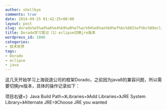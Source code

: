 ```yaml
---
author: shellbye
comments: true
date: 2014-09-25 01:42:25+00:00
layout: post
slug: dorado%e5%ad%a6%e4%b9%a0%e7%ac%94%e8%ae%b0%ef%bc%881%ef%bc%89eclipse%e5%88%87%e6%8d%a2jre%e7%89%88%e6%9c%ac
title: Dorado学习笔记（1）eclipse切换jre版本
wordpress_id: 1046
categories:
- 技术世界
tags:
- Dorado
- eclipse
- java
---
```


这几天开始学习上海锐道公司的框架Dorado，之前因为java8的兼容问题，所以需要切换jre版本，具体的操作记录如下：

项目右键=》Java Build Path=》Libraries=》Add Libraries=》JRE System Library=》Alternate JRE=》Choose JRE you wanted
